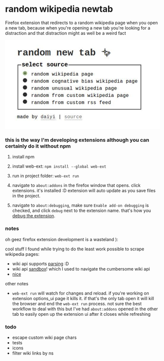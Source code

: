 # random wikipedia newtab
Firefox extension that redirects to a random wikipedia page when you open a new tab, because when you're opening a new tab you're looking for a distraction and that distraction might as well be a weird fact

![babbys first firefox extension](./promo/screenshot.jpg)

### this is the way I'm developing extensions although you can certainly do it without npm

1. install npm

2. install web-ext: `npm install --global web-ext`

3. run in project folder: `web-ext run`

4. navigate to `about:addons` in the firefox window that opens. click extensions. it's installed :D extension will auto update as you save files in the project.

5. navigate to `about:debugging`, make sure `Enable add-on debugging` is checked, and click `debug` next to the extension name. that's how you [debug the extension](https://developer.mozilla.org/en-US/Add-ons/Add-on_Debugger).

### notes

oh geez firefox extension development is a wasteland ):

cool stuff I found while trying to do the least work possible to scrape wikipedia pages:

- wiki api supports [parsing](https://www.mediawiki.org/wiki/API:Parsing_wikitext) :D
- wiki api [sandbox](https://www.mediawiki.org/wiki/Special:ApiSandbox)!  which I used to navigate the cumbersome wiki api
- [nice](https://en.wikipedia.org/w/api.php?action=query&titles=List_of_cognitive_biases&format=json&prop=links&pllimit=10000)

other notes

- `web-ext run` will watch for changes and reload. if you're working on extension options_ui page it kills it. if that's the only tab open it will kill the browser and end the `web-ext run` process. not sure the best workflow to deal with this but I've had `about:addons` opened in the other tab to easily open up the extension ui after it closes while refreshing


### todo

- escape custom wiki page chars
- tests
- icons
- filter wiki links by ns
